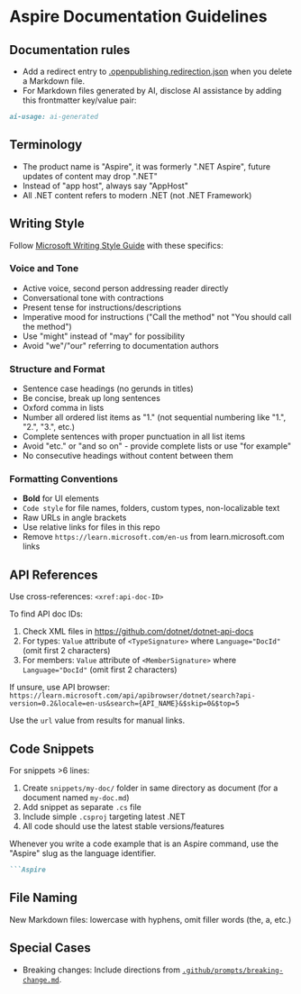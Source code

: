 # Aspire Documentation Guidelines

## Documentation rules
- Add a redirect entry to [.openpublishing.redirection.json](../.openpublishing.redirection.json) when you delete a Markdown file.
- For Markdown files generated by AI, disclose AI assistance by adding this frontmatter key/value pair:

```markdown
ai-usage: ai-generated
```

## Terminology

- The product name is "Aspire", it was formerly ".NET Aspire", future updates of content may drop ".NET"
- Instead of "app host", always say "AppHost"
- All .NET content refers to modern .NET (not .NET Framework)

## Writing Style

Follow [Microsoft Writing Style Guide](https://learn.microsoft.com/style-guide/welcome/) with these specifics:

### Voice and Tone

- Active voice, second person addressing reader directly
- Conversational tone with contractions
- Present tense for instructions/descriptions
- Imperative mood for instructions ("Call the method" not "You should call the method")
- Use "might" instead of "may" for possibility
- Avoid "we"/"our" referring to documentation authors

### Structure and Format

- Sentence case headings (no gerunds in titles)
- Be concise, break up long sentences
- Oxford comma in lists
- Number all ordered list items as "1." (not sequential numbering like "1.", "2.", "3.", etc.)
- Complete sentences with proper punctuation in all list items
- Avoid "etc." or "and so on" - provide complete lists or use "for example"
- No consecutive headings without content between them

### Formatting Conventions

- **Bold** for UI elements
- `Code style` for file names, folders, custom types, non-localizable text
- Raw URLs in angle brackets
- Use relative links for files in this repo
- Remove `https://learn.microsoft.com/en-us` from learn.microsoft.com links

## API References

Use cross-references: `<xref:api-doc-ID>`

To find API doc IDs:
1. Check XML files in https://github.com/dotnet/dotnet-api-docs
2. For types: `Value` attribute of `<TypeSignature>` where `Language="DocId"` (omit first 2 characters)
3. For members: `Value` attribute of `<MemberSignature>` where `Language="DocId"` (omit first 2 characters)

If unsure, use API browser: `https://learn.microsoft.com/api/apibrowser/dotnet/search?api-version=0.2&locale=en-us&search={API_NAME}&$skip=0&$top=5`

Use the `url` value from results for manual links.

## Code Snippets

For snippets >6 lines:
1. Create `snippets/my-doc/` folder in same directory as document (for a document named `my-doc.md`)
1. Add snippet as separate `.cs` file
1. Include simple `.csproj` targeting latest .NET
1. All code should use the latest stable versions/features

Whenever you write a code example that is an Aspire command, use the "Aspire" slug as the language identifier.

```md
```Aspire
```

## File Naming

New Markdown files: lowercase with hyphens, omit filler words (the, a, etc.)

## Special Cases

- Breaking changes: Include directions from [`.github/prompts/breaking-change.md`](./prompts/breaking-change.md).
